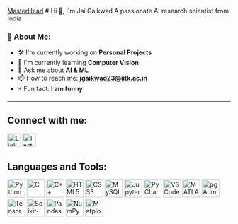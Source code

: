 [MasterHead](https://firebasestorage.googleapis.com/v0/b/flexi-coding.appspot.com/o/dempgi7-520f8d5f-63d4-4453-8822-dbc149ae27f8.gif?alt=media&token=91c0c7b2-93c3-4029-b011-1a8703c5730d)
                                                                        # Hi 👋, I'm Jai Gaikwad
                                                               A passionate AI research scientist from India

### 🚀 About Me:
- 🛠️ I'm currently working on **Personal Projects**
- 🌱 I'm currently learning **Computer Vision**
- 💬 Ask me about **AI & ML**
- 📫 How to reach me: **jgaikwad23@iitk.ac.in**
- ⚡ Fun fact: **I am funny**

---

## Connect with me:
[<img src="https://img.icons8.com/ios-filled/50/0077B5/linkedin.png" alt="LinkedIn" width="30"/>](https://www.linkedin.com/in/jai-gaikwad-6a4b96342/)
[<img src="https://img.icons8.com/color/50/000000/instagram-new.png" alt="Instagram" width="30"/>](https://www.instagram.com/gaikwadjaiiiii/?utm_source=ig_web_button_share_sheet)

## Languages and Tools:
<p>

   <img src="https://cdn.jsdelivr.net/gh/devicons/devicon/icons/python/python-original.svg" alt="Python" width="40" height="40"/>
    <img src="https://cdn.jsdelivr.net/gh/devicons/devicon/icons/c/c-original.svg" alt="C" width="40" height="40"/>
    <img src="https://cdn.jsdelivr.net/gh/devicons/devicon/icons/cplusplus/cplusplus-original.svg" alt="C++" width="40" height="40"/>
    
  <img src="https://cdn.jsdelivr.net/gh/devicons/devicon/icons/html5/html5-original.svg" alt="HTML5" width="40" height="40"/>
   <img src="https://cdn.jsdelivr.net/gh/devicons/devicon/icons/css3/css3-original.svg" alt="CSS3" width="40" height="40"/>
   <img src="https://cdn.jsdelivr.net/gh/devicons/devicon/icons/mysql/mysql-original.svg" alt="MySQL" width="40" height="40"/>
   
<img src="https://cdn.jsdelivr.net/gh/devicons/devicon/icons/jupyter/jupyter-original.svg" alt="Jupyter" width="40" height="40"/>
<img src="https://cdn.jsdelivr.net/gh/devicons/devicon/icons/pycharm/pycharm-original.svg" alt="PyCharm" width="40" height="40"/>
<img src="https://cdn.jsdelivr.net/gh/devicons/devicon/icons/vscode/vscode-original.svg" alt="VS Code" width="40" height="40"/>
<img src="https://upload.wikimedia.org/wikipedia/commons/2/21/Matlab_Logo.png" alt="MATLAB" width="40" height="40"/>
<img src="https://cdn.jsdelivr.net/gh/devicons/devicon/icons/postgresql/postgresql-original.svg" alt="pgAdmin" width="40"
height="40"/>

<img src="https://cdn.jsdelivr.net/gh/devicons/devicon/icons/tensorflow/tensorflow-original.svg" alt="TensorFlow" width="40" height="40"/>
<img src="https://upload.wikimedia.org/wikipedia/commons/0/05/Scikit_learn_logo_small.svg" alt="Scikit-Learn" width="40" height="40"/>
<img src="https://cdn.jsdelivr.net/gh/devicons/devicon/icons/pandas/pandas-original.svg" alt="Pandas" width="40" height="40"/>
<img src="https://cdn.jsdelivr.net/gh/devicons/devicon/icons/numpy/numpy-original.svg" alt="NumPy" width="40" height="40"/>
<img src="https://cdn.jsdelivr.net/gh/devicons/devicon/icons/matplotlib/matplotlib-original.svg" alt="Matplotlib" width="40" height="40"/>
</p>

